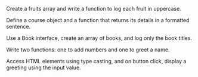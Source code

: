 Create a fruits array and write a function to log each fruit in uppercase.

Define a course object and a function that returns its details in a formatted sentence.

Use a Book interface, create an array of books, and log only the book titles.

Write two functions: one to add numbers and one to greet a name.

Access HTML elements using type casting, and on button click, 
display a greeting using the input value.
